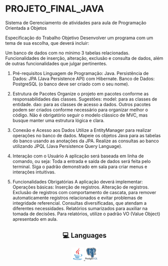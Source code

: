 # PROJETO_FINAL_JAVA
Sistema de Gerenciamento de atividades para aula de Programação Orientada a Objetos

Especificação do Trabalho
Objetivo
Desenvolver um programa com um tema de sua escolha, que deverá incluir:

Um banco de dados com no mínimo 3 tabelas relacionadas.
Funcionalidades de inserção, alteração, exclusão e consulta de dados, além de outras funcionalidades que julgar pertinentes.

1. Pré-requisitos
Linguagem de Programação: Java.
Persistência de Dados: JPA (Java Persistence API) com Hibernate.
Banco de Dados: PostgreSQL (o banco deve ser criado com o seu nome).

2. Estrutura de Pacotes
Organize o projeto em pacotes conforme as responsabilidades das classes. Sugestões:
model: para as classes de entidade.
dao: para as classes de acesso a dados.
Outros pacotes podem ser criados conforme necessário para organizar melhor o código. Não é obrigatório seguir o modelo clássico de MVC, mas busque manter uma estrutura lógica e clara.

3. Conexão e Acesso aos Dados
Utilize a EntityManager para realizar operações no banco de dados.
Mapeie os objetos Java para as tabelas do banco usando as anotações da JPA.
Realize as consultas ao banco utilizando JPQL (Java Persistence Query Language).

4. Interação com o Usuário
A aplicação será baseada em linha de comando, ou seja:
Toda a entrada e saída de dados será feita pelo terminal.
Siga o padrão demonstrado em sala para criar menus e interações intuitivas.

5. Funcionalidades Obrigatórias
A aplicação deverá implementar:
Operações básicas:
Inserção de registros.
Alteração de registros.
Exclusão de registros com comportamento de cascata, para remover automaticamente registros relacionados e evitar problemas de integridade referencial.
Consultas diversificadas, que atendam a diferentes necessidades.
Relatórios sumarizados para auxiliar na tomada de decisões.
Para relatórios, utilize o padrão VO (Value Object) apresentado em aula.

<h2 align="center">💻 Languages</h2>
<p align="center">
    <a href="https://www.java.com" target="_blank" rel="noreferrer">
        <img src="https://raw.githubusercontent.com/devicons/devicon/master/icons/java/java-original.svg" alt="java" width="40" height="40"/>
    </a>
    <a href="https://www.postgresql.org" target="_blank" rel="noreferrer">
        <img src="https://raw.githubusercontent.com/devicons/devicon/master/icons/postgresql/postgresql-original-wordmark.svg" alt="postgresql" width="40" height="40"/>
    </a>
</p>

